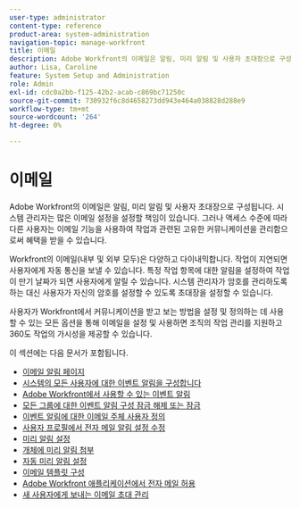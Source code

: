 ```yaml
---
user-type: administrator
content-type: reference
product-area: system-administration
navigation-topic: manage-workfront
title: 이메일
description: Adobe Workfront의 이메일은 알림, 미리 알림 및 사용자 초대장으로 구성됩니다. 시스템 관리자는 많은 이메일 설정을 설정할 책임이 있습니다. 그러나 액세스 수준에 따라 다른 사용자는 이메일 기능을 사용하여 작업과 관련된 고유한 커뮤니케이션을 관리함으로써 혜택을 받을 수 있습니다.
author: Lisa, Caroline
feature: System Setup and Administration
role: Admin
exl-id: cdc0a2bb-f125-42b2-acab-c869bc71250c
source-git-commit: 730932f6c8d4658273dd943e464a038828d288e9
workflow-type: tm+mt
source-wordcount: '264'
ht-degree: 0%

---
```


# 이메일

Adobe Workfront의 이메일은 알림, 미리 알림 및 사용자 초대장으로 구성됩니다. 시스템 관리자는 많은 이메일 설정을 설정할 책임이 있습니다. 그러나 액세스 수준에 따라 다른 사용자는 이메일 기능을 사용하여 작업과 관련된 고유한 커뮤니케이션을 관리함으로써 혜택을 받을 수 있습니다.

Workfront의 이메일(내부 및 외부 모두)은 다양하고 다이내믹합니다. 작업이 지연되면 사용자에게 자동 통신을 보낼 수 있습니다. 특정 작업 항목에 대한 알림을 설정하여 작업이 만기 날짜가 되면 사용자에게 알릴 수 있습니다. 시스템 관리자가 암호를 관리하도록 하는 대신 사용자가 자신의 암호를 설정할 수 있도록 초대장을 설정할 수 있습니다.

사용자가 Workfront에서 커뮤니케이션을 받고 보는 방법을 설정 및 정의하는 데 사용할 수 있는 모든 옵션을 통해 이메일을 설정 및 사용하면 조직의 작업 관리를 지원하고 360도 작업의 가시성을 제공할 수 있습니다.

이 섹션에는 다음 문서가 포함됩니다.

* [이메일 알림 페이지](../../../administration-and-setup/manage-workfront/emails/email-notifications-page.md)
* [시스템의 모든 사용자에 대한 이벤트 알림을 구성합니다](../../../administration-and-setup/manage-workfront/emails/configure-event-notifications-for-everyone-in-the-system.md)
* [Adobe Workfront에서 사용할 수 있는 이벤트 알림](../../../administration-and-setup/manage-workfront/emails/event-notifications-available-in-wf.md)
* [모든 그룹에 대한 이벤트 알림 구성 잠금 해제 또는 잠금](../../../administration-and-setup/manage-workfront/emails/unlock-configuration-of-event-notifications-for-groups.md)
* [이벤트 알림에 대한 이메일 주체 사용자 정의](../../../administration-and-setup/manage-workfront/emails/custom-email-subjects-event-notification.md)
* [사용자 프로필에서 전자 메일 알림 설정 수정](../../../administration-and-setup/manage-workfront/emails/modify-email-notification-settings-user-profiles.md)
* [미리 알림 설정](../../../administration-and-setup/manage-workfront/emails/set-up-reminder-notifications.md)
* [개체에 미리 알림 첨부](../../../workfront-basics/using-notifications/attach-reminder-notification-object.md)
* [자동 미리 알림 설정](../../../administration-and-setup/manage-workfront/emails/setting-up-automatic-reminders.md)
* [이메일 템플릿 구성](../../../administration-and-setup/manage-workfront/emails/configure-email-templates.md)
* [Adobe Workfront 애플리케이션에서 전자 메일 허용](../../../administration-and-setup/manage-workfront/emails/allow-emails-from-wf-app.md)
* [새 사용자에게 보내는 이메일 초대 관리](../../../administration-and-setup/manage-workfront/emails/manage-email-invitations.md)
